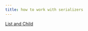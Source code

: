 ```yaml
---
title: how to work with serializers
---
```


[List and Child](https://stackoverflow.com/questions/51489952/drf-listserializer-and-listfield)
